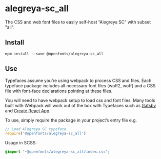
# alegreya-sc_all

The CSS and web font files to easily self-host “Alegreya SC” with subset "all".

## Install

`npm install --save @openfonts/alegreya-sc_all`

## Use

Typefaces assume you’re using webpack to process CSS and files. Each typeface
package includes all necessary font files (woff2, woff) and a CSS file with
font-face declarations pointing at these files.

You will need to have webpack setup to load css and font files. Many tools built
with Webpack will work out of the box with Typefaces such as [Gatsby](https://github.com/gatsbyjs/gatsby)
and [Create React App](https://github.com/facebookincubator/create-react-app).

To use, simply require the package in your project’s entry file e.g.

```javascript
// Load Alegreya SC typeface
require('@openfonts/alegreya-sc_all')
```

Usage in SCSS:
```scss
@import "~@openfonts/alegreya-sc_all/index.css";
```
